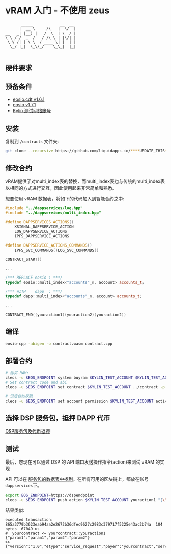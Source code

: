 vRAM 入门 - 不使用 zeus
===================================

```            
       _____            __  __ 
      |  __ \     /\   |  \/  |
__   _| |__) |   /  \  | \  / |
\ \ / /  _  /   / /\ \ | |\/| |
 \ V /| | \ \  / ____ \| |  | |
  \_/ |_|  \_\/_/    \_\_|  |_|
            
```

## 硬件要求

## 预备条件

* [eosio.cdt v1.6.1](https://github.com/EOSIO/eosio.cdt/releases/tag/v1.6.1)
* [eosio v1.7.1](https://github.com/EOSIO/eos/releases/tag/v1.7.1)
* [Kylin 测试网络账号](kylin-account.md)

## 安装

复制到 `/contracts` 文件夹:
```bash
git clone --recursive https://github.com/liquidapps-io/****UPDATE_THIS****
```


## 修改合约

vRAM提供了对multi_index表的替换，而multi_index表也与传统的multi_index表以相同的方式进行交互，因此使用起来非常简单和熟悉。

想要使用 vRAM 数据表，将如下的代码加入到智能合约之中:


```cpp
#include "../dappservices/log.hpp"
#include "../dappservices/multi_index.hpp"

#define DAPPSERVICES_ACTIONS()
    XSIGNAL_DAPPSERVICE_ACTION
    LOG_DAPPSERVICE_ACTIONS
    IPFS_DAPPSERVICE_ACTIONS

#define DAPPSERVICE_ACTIONS_COMMANDS()
    IPFS_SVC_COMMANDS()LOG_SVC_COMMANDS()

CONTRACT_START()

...

/*** REPLACE eosio : ***/
typedef eosio::multi_index<"accounts"_n, account> accounts_t;

/*** WITH    dapp  : ***/
typedef dapp::multi_index<"accounts"_n, account> accounts_t;

...

CONTRACT_END((youraction1)(youraction2)(youraction2))
```

## 编译
```bash
eosio-cpp -abigen -o contract.wasm contract.cpp
```

## 部署合约
```bash
# 购买 RAM:
cleos -u $EOS_ENDPOINT system buyram $KYLIN_TEST_ACCOUNT $KYLIN_TEST_ACCOUNT "50.0000 EOS" -p $KYLIN_TEST_ACCOUNT@active
# Set contract code and abi
cleos -u $EOS_ENDPOINT set contract $KYLIN_TEST_ACCOUNT ../contract -p $KYLIN_TEST_ACCOUNT@active

# 设定合约权限
cleos -u $EOS_ENDPOINT set account permission $KYLIN_TEST_ACCOUNT active "{\"threshold\":1,\"keys\":[\"$KYLIN_TEST_PUBLIC_KEY\"],\"accounts\":[{\"permission\":{\"actor\":\"eosio.code\",\"permission\":\"active\"},\"weight\":1}]}" active -p $KYLIN_TEST_ACCOUNT@active
```

## 选择 DSP 服务包，抵押 DAPP 代币

[DSP服务包及代币抵押](dsp-packages-and-staking.md)

## 测试

最后，您现在可以通过 DSP 的 API 端口发送操作指令(action)来测试 vRAM 的实现


API 可以在 [服务包的数据表中找到](https://kylin.eosx.io/account/dappservices?mode=contract&sub=tables&table=package&lowerBound=&upperBound=&limit=100)。在所有可用的区块链上，都放在账号 `dappservices`下。

```bash
export EOS_ENDPOINT=https://dspendpoint
cleos -u $EOS_ENDPOINT push action $KYLIN_TEST_ACCOUNT youraction1 "[\"param1\",\"param2\"]" -p $KYLIN_TEST_ACCOUNT@active
```

结果类似:
```
executed transaction: 865a3779b3623eab94aa2e2672b36dfec9627c2983c379717f5225e43ac2b74a  104 bytes  67049 us
#  yourcontract <= yourcontract::youraction1         {"param1":"param1","param2":"param2"}
>> {"version":"1.0","etype":"service_request","payer":"yourcontract","service":"ipfsservice1","action":"commit","provider":"","data":"DH......"}
```